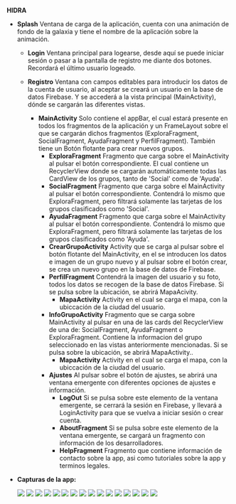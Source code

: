 **HIDRA**




* **Splash** Ventana de carga de la aplicación, cuenta con una animación de fondo de la galaxia 
y tiene el nombre de la aplicación sobre la animación.

    * **Login** Ventana principal para logearse, desde aquí se puede iniciar sesión o pasar a la
     pantalla de registro me diante dos botones. Recordará el último usuario logeado.
     
    * **Registro** Ventana con campos editables para introducir los datos de la cuenta de usuario, 
        al aceptar se creará un usuario en la base de datos Firebase. Y se accederá a la vista
        principal (MainActivity), dónde se cargarán las diferentes vistas.
        * **MainActivity** Solo contiene el appBar, el cual estará presente en todos los
        fragmentos de la aplicación y un FrameLayout sobre el que se cargarán dichos fragmentos
        (ExploraFragment, SocialFragment, AyudaFragment y PerfilFragment).
        También tiene un Botón flotante para crear nuevos grupos.
            *  **ExploraFragment** Fragmento que carga sobre el MainActivity al pulsar el botón
            correspondiente. El cual contiene un RecyclerView donde se cargarán 
            automáticamente todas las CardView de los grupos, tanto de 'Social' como de 'Ayuda'. 
            *  **SocialFragment** Fragmento que carga sobre el MainActivity al pulsar el botón
            correspondiente. Contendrá lo mismo que ExploraFragment, pero filtrará solamente
            las tarjetas de los grupos clasificados como 'Social'.
            *  **AyudaFragment**  Fragmento que carga sobre el MainActivity al pulsar el botón
            correspondiente. Contendrá lo mismo que ExploraFragment, pero filtrará solamente
            las tarjetas de los grupos clasificados como 'Ayuda'.
            *  **CrearGrupoActivity**  Activity que se carga al pulsar sobre el botón flotante
            del MainActivity, en el se introducen los datos e imagen de un grupo nuevo y
            al pulsar sobre el botón crear, se crea un nuevo grupo en la base de datos de Firebase.
            *  **PerfilFragment** Contendrá la imagen del usuario y su foto, todos los datos
            se recogen de la base de datos Firebase. Si se pulsa sobre la ubicación, se abrirá
            MapaAcivity.
                *  **MapaActivity** Activity en el cual se carga el mapa, con la ubiccación
                            de la ciudad del usuario.
            *  **InfoGrupoActivity** Fragmento que se carga sobre MainActivity al pulsar en una de
             las cards del RecyclerView de una de: SocialFragment, AyudaFragment o ExploraFragment.
             Contiene la informacion del grupo seleccionado en las vistas anteriormente mencionadas.
             Si se pulsa sobre la ubicación, se abrirá MapaActivity..
                *  **MapaActivity** Activity en el cual se carga el mapa, con la ubiccación
                de la ciudad del usuario.
            *  **Ajustes** Al pulsar sobre el botón de ajustes, se abrirá una ventana emergente
            con diferentes opciones de ajustes e información.
                *  **LogOut** Si se pulsa sobre este elemento de la ventana emergente, se
                cerrará la sesión en Firebase, y llevará a LoginActivity para que se vuelva a 
                iniciar sesión o crear cuenta.
                *  **AboutFragment** Si se pulsa sobre este elemento de la ventana emergente,
                se cargará un fragmento con información de los desarrolladores.
                *  **HelpFragment** Fragmento que contiene información de contacto sobre la app,
                asi como tutoriales sobre la app y terminos legales.
                
*    **Capturas de la app:**

        ![](img/Splash.png)  ![](img/Login.png)  ![](img/Registro.png)  ![](img/Explora.png)
        ![](img/CrearGrupo.png)  ![](img/Social.png)  ![](img/Ayuda.png)  ![](img/GrupoCorrer.png)
        ![](img/GrupoJardinero.png)   ![](img/GrupoYoga.png)  ![](img/GrupoMecanico.png)  ![](img/Perfil.png)
        ![](img/mapa1.png)  ![](img/Ajustes.png)  ![](img/About.png)  ![](img/Help.png)

